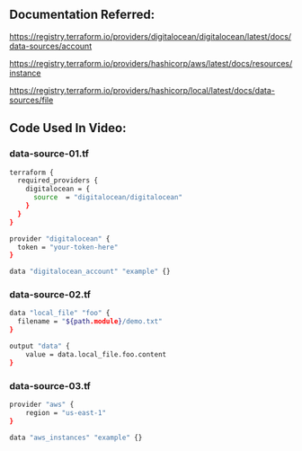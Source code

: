 ## Documentation Referred:

https://registry.terraform.io/providers/digitalocean/digitalocean/latest/docs/data-sources/account

https://registry.terraform.io/providers/hashicorp/aws/latest/docs/resources/instance

https://registry.terraform.io/providers/hashicorp/local/latest/docs/data-sources/file

## Code Used In Video:

### data-source-01.tf
```sh
terraform {
  required_providers {
    digitalocean = {
      source  = "digitalocean/digitalocean"
    }
  }
}

provider "digitalocean" {
  token = "your-token-here"
}

data "digitalocean_account" "example" {}
```


### data-source-02.tf
```sh
data "local_file" "foo" {
  filename = "${path.module}/demo.txt"
}
```
```sh
output "data" {
    value = data.local_file.foo.content
}
```
### data-source-03.tf
```sh
provider "aws" {
    region = "us-east-1"
}

data "aws_instances" "example" {}
```